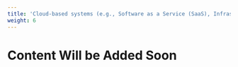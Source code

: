 ```yaml
---
title: 'Cloud-based systems (e.g., Software as a Service (SaaS), Infrastructure as a Service (IaaS), Platform as a Service (PaaS))'
weight: 6
---
```


# Content Will be Added Soon